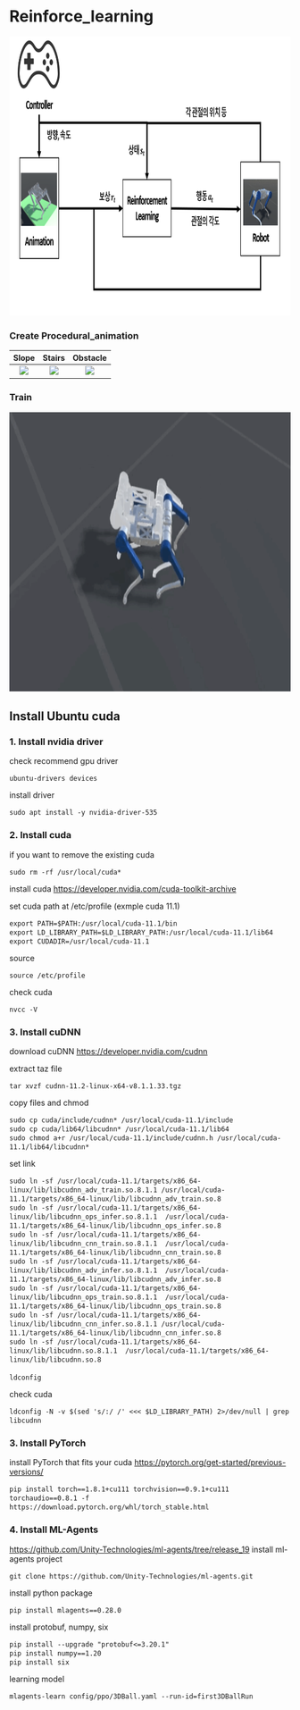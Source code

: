 # Reinforce_learning

<img src="images/image.png" width="auto" height="500px" alt=""></img>

### Create Procedural_animation

| Slope | Stairs | Obstacle |
| :-------------------------:|:-------------------------: | :-------------------------: |
| ![](https://github.com/glace158/Reinforce_learning/blob/main/images/Procedural_animation01.gif) | ![](https://github.com/glace158/Reinforce_learning/blob/main/images/Procedural_animation02.gif) | ![](https://github.com/glace158/Reinforce_learning/blob/main/images/Procedural_animation02.gif) |

### Train
<img src="images/training.png" width="auto" height="500px" alt=""></img>

## Install Ubuntu cuda
### 1. Install nvidia driver
check recommend gpu driver
```
ubuntu-drivers devices
```
install driver
```
sudo apt install -y nvidia-driver-535
```
### 2. Install cuda
if you want to remove the existing cuda
```
sudo rm -rf /usr/local/cuda*
```
install cuda
https://developer.nvidia.com/cuda-toolkit-archive

set cuda path at /etc/profile 
(exmple cuda 11.1)
```
export PATH=$PATH:/usr/local/cuda-11.1/bin
export LD_LIBRARY_PATH=$LD_LIBRARY_PATH:/usr/local/cuda-11.1/lib64
export CUDADIR=/usr/local/cuda-11.1
```
source
```
source /etc/profile
```

check cuda
```
nvcc -V
```

### 3. Install cuDNN
download cuDNN
https://developer.nvidia.com/cudnn

extract taz file
```
tar xvzf cudnn-11.2-linux-x64-v8.1.1.33.tgz
```
copy files and chmod
```
sudo cp cuda/include/cudnn* /usr/local/cuda-11.1/include
sudo cp cuda/lib64/libcudnn* /usr/local/cuda-11.1/lib64
sudo chmod a+r /usr/local/cuda-11.1/include/cudnn.h /usr/local/cuda-11.1/lib64/libcudnn*
```
set link
```
sudo ln -sf /usr/local/cuda-11.1/targets/x86_64-linux/lib/libcudnn_adv_train.so.8.1.1 /usr/local/cuda-11.1/targets/x86_64-linux/lib/libcudnn_adv_train.so.8
sudo ln -sf /usr/local/cuda-11.1/targets/x86_64-linux/lib/libcudnn_ops_infer.so.8.1.1  /usr/local/cuda-11.1/targets/x86_64-linux/lib/libcudnn_ops_infer.so.8
sudo ln -sf /usr/local/cuda-11.1/targets/x86_64-linux/lib/libcudnn_cnn_train.so.8.1.1  /usr/local/cuda-11.1/targets/x86_64-linux/lib/libcudnn_cnn_train.so.8
sudo ln -sf /usr/local/cuda-11.1/targets/x86_64-linux/lib/libcudnn_adv_infer.so.8.1.1  /usr/local/cuda-11.1/targets/x86_64-linux/lib/libcudnn_adv_infer.so.8
sudo ln -sf /usr/local/cuda-11.1/targets/x86_64-linux/lib/libcudnn_ops_train.so.8.1.1  /usr/local/cuda-11.1/targets/x86_64-linux/lib/libcudnn_ops_train.so.8
sudo ln -sf /usr/local/cuda-11.1/targets/x86_64-linux/lib/libcudnn_cnn_infer.so.8.1.1 /usr/local/cuda-11.1/targets/x86_64-linux/lib/libcudnn_cnn_infer.so.8
sudo ln -sf /usr/local/cuda-11.1/targets/x86_64-linux/lib/libcudnn.so.8.1.1  /usr/local/cuda-11.1/targets/x86_64-linux/lib/libcudnn.so.8

ldconfig
```

check cuda
```
ldconfig -N -v $(sed 's/:/ /' <<< $LD_LIBRARY_PATH) 2>/dev/null | grep libcudnn
```

### 3. Install PyTorch
install PyTorch that fits your cuda
https://pytorch.org/get-started/previous-versions/
```
pip install torch==1.8.1+cu111 torchvision==0.9.1+cu111 torchaudio==0.8.1 -f https://download.pytorch.org/whl/torch_stable.html
```

### 4. Install ML-Agents
https://github.com/Unity-Technologies/ml-agents/tree/release_19
install ml-agents project
```
git clone https://github.com/Unity-Technologies/ml-agents.git
```

install python package
```
pip install mlagents==0.28.0
```

install protobuf, numpy, six
```
pip install --upgrade "protobuf<=3.20.1"
pip install numpy==1.20
pip install six
```

learning model
```
mlagents-learn config/ppo/3DBall.yaml --run-id=first3DBallRun
```
